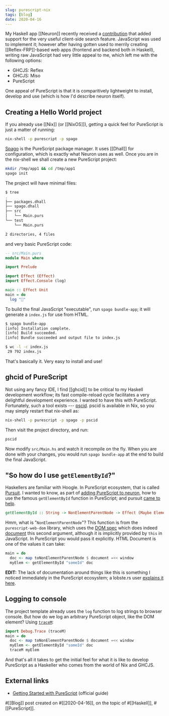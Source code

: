 ```yaml
---
slug: purescript-nix
tags: [blog]
date: 2020-04-16
---
```


My Haskell app [[Neuron]] recently received a
[contribution](https://github.com/srid/neuron/pull/90) that added support for
the very useful client-side search feature. JavaScript was used to implement it;
however after having gotten used to merrily creating
[[Reflex-FRP]]-based web apps (frontend and backend both in
Haskell), writing raw JavaScript had very little appeal to me, which left me
with the following options:

* GHCJS: Reflex
* GHCJS: Miso
* PureScript

One appeal of PureScript is that it is comparitively lightweight to install, develop and use (which is how I'd describe neuron itself).

## Creating a Hello World project

If you already use [[Nix]] (or [[NixOS]]), getting a quick feel for PureScript is just a
matter of running:

```bash
nix-shell -p purescript -p spago
```

[Spago](https://github.com/purescript/spago) is the PureScript package manager.
It uses [[Dhall]] for configuration, which is exactly what Neuron uses as well. Once
you are in the nix-shell we shall create a new PureScript project:

```bash
mkdir /tmp/app1 && cd /tmp/app1
spago init
```

The project will have minimal files:

```bash
$ tree
.
├── packages.dhall
├── spago.dhall
├── src
│   └── Main.purs
└── test
    └── Main.purs

2 directories, 4 files
```

and very basic PureScript code:
```haskell
-- src/Main.purs
module Main where

import Prelude

import Effect (Effect)
import Effect.Console (log)

main :: Effect Unit
main = do
  log "🍝"
```

To build the final JavaScript "executable", run `spago bundle-app`; it will
generate a `index.js` for use from HTML.

```bash
$ spago bundle-app
[info] Installation complete.
[info] Build succeeded.
[info] Bundle succeeded and output file to index.js

$ wc -l -c index.js
 29 792 index.js
```

That's basically it. Very easy to install and use!

## ghcid of PureScript

Not using any fancy IDE, I find [[ghcid]] to be
critical to my Haskell development workflow; its fast compile-reload cycle
facilitates a very delightful development experience. I wanted to have this
with PureScript. Fortunately, such a tool exists ---
[pscid](https://github.com/kritzcreek/pscid). pscid is available in Nix, so you
may simply restart that nix-shell as:

```bash
nix-shell -p purescript -p spago -p pscid
```

Then visit the project directory, and run:

```bash
pscid
```

Now modify `src/Main.hs` and watch it recompile on the fly. When you are done
with your changes, you would run `spago bundle-app` at the end to build the
final JavaScript.

## "So how do I use `getElementById`?"

Haskellers are familiar with Hoogle. In PureScript ecosystem, that is called
[Pursuit](https://pursuit.purescript.org/). I wanted to know, as part of [adding
PureScript to neuron](https://github.com/srid/neuron/pull/106), how to use the
famous `getElementById` function in PureScript; and pursuit [came to
help](https://pursuit.purescript.org/search?q=getElementById).

```haskell
getElementById :: String -> NonElementParentNode -> Effect (Maybe Element)
```

Hmm, what is "`NonElementParentNode`"? This function is from the
`purescript-web-dom` library, which uses the [DOM
spec](https://dom.spec.whatwg.org/) which does indeed
[document](https://dom.spec.whatwg.org/#interface-nonelementparentnode) this
second argument, although it is implicitly provided by `this` in JavaScript. In
PureScript you would pass it explicitly. HTML Document is one of the values it
can take:


```haskell
main = do
  doc <- map toNonElementParentNode $ document =<< window
  myElem <- getElementById "someId" doc
```

**EDIT:** The lack of documentation around things like this is something I
noticed immediately in the PureScript ecosystem; a lobste.rs user [explains it here](https://lobste.rs/s/wa99yt/coming_purescript_from_haskell_reflex#c_faof1j).

## Logging to console

The project template already uses the `log` function to log strings to browser
console. But how do we log an arbitrary PureScript object, like the DOM element?
Using
[`traceM`](https://pursuit.purescript.org/packages/purescript-debug/4.0.0/docs/Debug.Trace#v:traceM):

```haskell
import Debug.Trace (traceM)
main = do
  doc <- map toNonElementParentNode $ document =<< window
  myElem <- getElementById "someId" doc
  traceM myElem
```

And that's all it takes to get the initial feel for what it is like to develop
PureScript as a Haskeller who comes from the world of Nix and GHCJS.

## External links

- [Getting Started with PureScript](https://github.com/purescript/documentation/blob/master/guides/Getting-Started.md) (official guide)

#[[Blog]] post created on #[[2020-04-16]], on the topic of #[[Haskell]], #[[PureScript]].